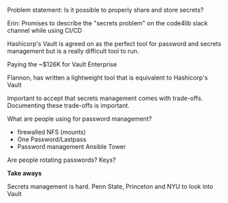 Problem statement: Is it possible to properly share and store secrets?

Erin:
Promises to describe the "secrets problem" on the code4lib slack channel while
using CI/CD

Hashicorp's Vault is agreed on as the perfect tool for password and secrets
management but is a really difficult tool to run.

Paying the ~$126K for Vault Enterprise 

Flannon, has written a lightweight tool that is equivalent to Hashicorp's Vault

Important to accept that secrets management comes with trade-offs. Documenting
these trade-offs is important. 

What are people using for password management?

* firewalled NFS (mounts)
* One Password/Lastpass 
* Password management Ansible Tower

Are people rotating passwords? Keys?

**Take aways**

Secrets management is hard.
Penn State, Princeton and NYU to look into Vault
